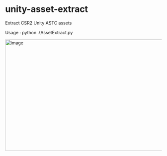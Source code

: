 # unity-asset-extract
Extract CSR2 Unity ASTC assets

Usage : python .\AssetExtract.py

<img width="1646" height="358" alt="image" src="https://github.com/user-attachments/assets/bd0004f2-9be2-4e4e-912c-b1643aa02f30" />


